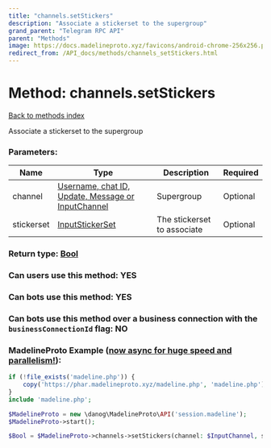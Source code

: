 ```yaml
---
title: "channels.setStickers"
description: "Associate a stickerset to the supergroup"
grand_parent: "Telegram RPC API"
parent: "Methods"
image: https://docs.madelineproto.xyz/favicons/android-chrome-256x256.png
redirect_from: /API_docs/methods/channels_setStickers.html
---
```

# Method: channels.setStickers
[Back to methods index](index.html)



Associate a stickerset to the supergroup

### Parameters:

| Name     |    Type       | Description | Required |
|----------|---------------|-------------|----------|
|channel|[Username, chat ID, Update, Message or InputChannel](/API_docs/types/InputChannel.html) | Supergroup | Optional|
|stickerset|[InputStickerSet](/API_docs/types/InputStickerSet.html) | The stickerset to associate | Optional|


### Return type: [Bool](/API_docs/types/Bool.html)

### Can users use this method: **YES**


### Can bots use this method: **YES**


### Can bots use this method over a business connection with the `businessConnectionId` flag: **NO**


### MadelineProto Example ([now async for huge speed and parallelism!](https://docs.madelineproto.xyz/docs/ASYNC.html)):


```php
if (!file_exists('madeline.php')) {
    copy('https://phar.madelineproto.xyz/madeline.php', 'madeline.php');
}
include 'madeline.php';

$MadelineProto = new \danog\MadelineProto\API('session.madeline');
$MadelineProto->start();

$Bool = $MadelineProto->channels->setStickers(channel: $InputChannel, stickerset: $InputStickerSet, );
```

